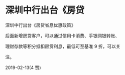 # 深圳中行出台《房贷

深圳中行出台《房贷省息优惠政策》

后面新增房贷客户，可以通过信用卡消费、手银网银转账、

理财存款等积分抵扣房贷利息，最低可至基准 9 折，可以关

注。

2019-02-13(4 赞)